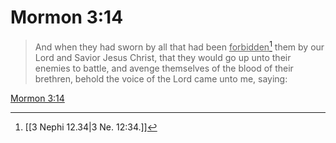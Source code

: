 # Mormon 3:14

> And when they had sworn by all that had been <u>forbidden</u>[^a] them by our Lord and Savior Jesus Christ, that they would go up unto their enemies to battle, and avenge themselves of the blood of their brethren, behold the voice of the Lord came unto me, saying:

[Mormon 3:14](https://www.churchofjesuschrist.org/study/scriptures/bofm/morm/3?lang=eng&id=p14#p14)


[^a]: [[3 Nephi 12.34|3 Ne. 12:34.]]
